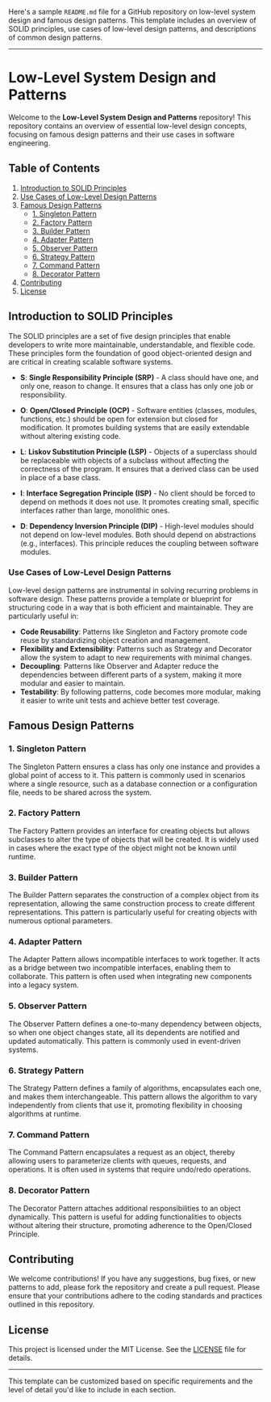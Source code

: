 Here's a sample `README.md` file for a GitHub repository on low-level system design and famous design patterns. This template includes an overview of SOLID principles, use cases of low-level design patterns, and descriptions of common design patterns.

---

# Low-Level System Design and Patterns

Welcome to the **Low-Level System Design and Patterns** repository! This repository contains an overview of essential low-level design concepts, focusing on famous design patterns and their use cases in software engineering.

## Table of Contents

1. [Introduction to SOLID Principles](#introduction-to-solid-principles)
2. [Use Cases of Low-Level Design Patterns](#use-cases-of-low-level-design-patterns)
3. [Famous Design Patterns](#famous-design-patterns)
   - [1. Singleton Pattern](#singleton-pattern)
   - [2. Factory Pattern](#factory-pattern)
   - [3. Builder Pattern](#builder-pattern)
   - [4. Adapter Pattern](#adapter-pattern)
   - [5. Observer Pattern](#observer-pattern)
   - [6. Strategy Pattern](#strategy-pattern)
   - [7. Command Pattern](#command-pattern)
   - [8. Decorator Pattern](#decorator-pattern)
4. [Contributing](#contributing)
5. [License](#license)

## Introduction to SOLID Principles

The SOLID principles are a set of five design principles that enable developers to write more maintainable, understandable, and flexible code. These principles form the foundation of good object-oriented design and are critical in creating scalable software systems.

- **S**: **Single Responsibility Principle (SRP)** - A class should have one, and only one, reason to change. It ensures that a class has only one job or responsibility.

- **O**: **Open/Closed Principle (OCP)** - Software entities (classes, modules, functions, etc.) should be open for extension but closed for modification. It promotes building systems that are easily extendable without altering existing code.

- **L**: **Liskov Substitution Principle (LSP)** - Objects of a superclass should be replaceable with objects of a subclass without affecting the correctness of the program. It ensures that a derived class can be used in place of a base class.

- **I**: **Interface Segregation Principle (ISP)** - No client should be forced to depend on methods it does not use. It promotes creating small, specific interfaces rather than large, monolithic ones.

- **D**: **Dependency Inversion Principle (DIP)** - High-level modules should not depend on low-level modules. Both should depend on abstractions (e.g., interfaces). This principle reduces the coupling between software modules.

### Use Cases of Low-Level Design Patterns

Low-level design patterns are instrumental in solving recurring problems in software design. These patterns provide a template or blueprint for structuring code in a way that is both efficient and maintainable. They are particularly useful in:

- **Code Reusability**: Patterns like Singleton and Factory promote code reuse by standardizing object creation and management.
- **Flexibility and Extensibility**: Patterns such as Strategy and Decorator allow the system to adapt to new requirements with minimal changes.
- **Decoupling**: Patterns like Observer and Adapter reduce the dependencies between different parts of a system, making it more modular and easier to maintain.
- **Testability**: By following patterns, code becomes more modular, making it easier to write unit tests and achieve better test coverage.

## Famous Design Patterns

### 1. Singleton Pattern

The Singleton Pattern ensures a class has only one instance and provides a global point of access to it. This pattern is commonly used in scenarios where a single resource, such as a database connection or a configuration file, needs to be shared across the system.

### 2. Factory Pattern

The Factory Pattern provides an interface for creating objects but allows subclasses to alter the type of objects that will be created. It is widely used in cases where the exact type of the object might not be known until runtime.

### 3. Builder Pattern

The Builder Pattern separates the construction of a complex object from its representation, allowing the same construction process to create different representations. This pattern is particularly useful for creating objects with numerous optional parameters.

### 4. Adapter Pattern

The Adapter Pattern allows incompatible interfaces to work together. It acts as a bridge between two incompatible interfaces, enabling them to collaborate. This pattern is often used when integrating new components into a legacy system.

### 5. Observer Pattern

The Observer Pattern defines a one-to-many dependency between objects, so when one object changes state, all its dependents are notified and updated automatically. This pattern is commonly used in event-driven systems.

### 6. Strategy Pattern

The Strategy Pattern defines a family of algorithms, encapsulates each one, and makes them interchangeable. This pattern allows the algorithm to vary independently from clients that use it, promoting flexibility in choosing algorithms at runtime.

### 7. Command Pattern

The Command Pattern encapsulates a request as an object, thereby allowing users to parameterize clients with queues, requests, and operations. It is often used in systems that require undo/redo operations.

### 8. Decorator Pattern

The Decorator Pattern attaches additional responsibilities to an object dynamically. This pattern is useful for adding functionalities to objects without altering their structure, promoting adherence to the Open/Closed Principle.

## Contributing

We welcome contributions! If you have any suggestions, bug fixes, or new patterns to add, please fork the repository and create a pull request. Please ensure that your contributions adhere to the coding standards and practices outlined in this repository.

## License

This project is licensed under the MIT License. See the [LICENSE](LICENSE) file for details.

---

This template can be customized based on specific requirements and the level of detail you'd like to include in each section.
